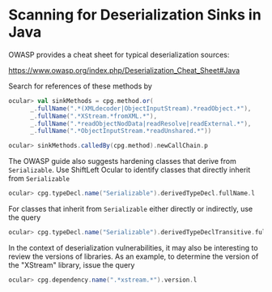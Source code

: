 # Scanning for Deserialization Sinks in Java

OWASP provides a cheat sheet for typical deserialization sources:

https://www.owasp.org/index.php/Deserialization_Cheat_Sheet#Java

Search for references of these methods by

```scala
ocular> val sinkMethods = cpg.method.or(
      _.fullName(".*(XMLdecoder|ObjectInputStream).*readObject.*"),
      _.fullName(".*XStream.*fromXML.*"),
      _.fullName(".*readObjectNodData|readResolve|readExternal.*"),
      _.fullName(".*ObjectInputStream.*readUnshared.*"))

ocular> sinkMethods.calledBy(cpg.method).newCallChain.p
```
The OWASP guide also suggests hardening classes that derive from
`Serializable`. Use ShiftLeft Ocular to identify classes that directly
inherit from `Serializable`

```scala
ocular> cpg.typeDecl.name("Serializable").derivedTypeDecl.fullName.l
```

For classes that inherit from `Serializable` either directly or
indirectly, use the query

```scala
ocular> cpg.typeDecl.name("Serializable").derivedTypeDeclTransitive.fullName.l
```

In the context of deserialization vulnerabilities, it may also be
interesting to review the versions of libraries. As an example, to
determine the version of the "XStream" library, issue the query

```scala
ocular> cpg.dependency.name(".*xstream.*").version.l
```

